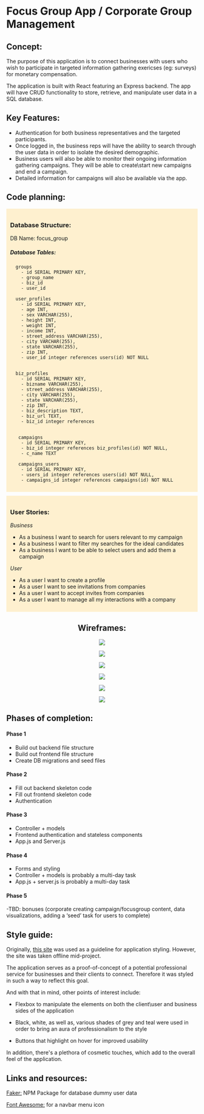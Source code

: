 # Focus Group App / Corporate Group Management

<main>

<article>

## Concept:

The purpose of this application is to connect businesses with users who wish to participate in targeted information gathering exericses (eg: surveys) for monetary compensation. 

The application is built with React featuring an Express backend. The app will have CRUD functionality to store, retrieve, and manipulate user data in a SQL database.

## Key Features:

*   Authentication for both business representatives and the targeted participants.
*   Once logged in, the business reps will have the ability to search through the user data in order to isolate the desired demographic.
*   Business users will also be able to monitor their ongoing information gathering campaigns. They will be able to create\start new campaigns and end a campaign.
*   Detailed information for campaigns will also be available via the app.

</article>

<article>

## Code planning:

<div style="background-color: #fef0cf;padding:10px;margin-bottom: 10px;">

### Database Structure:
DB Name: focus_group

##### Database Tables:
      groups
        - id SERIAL PRIMARY KEY,
        - group_name
        - biz_id
        - user_id
        
      user_profiles
        - id SERIAL PRIMARY KEY,
        - age INT,
        - sex VARCHAR(255),
        - height INT,
        - weight INT,
        - income INT,
        - street_address VARCHAR(255),
        - city VARCHAR(255),
        - state VARCHAR(255),
        - zip INT,
        - user_id integer references users(id) NOT NULL
      
      
      biz_profiles
        - id SERIAL PRIMARY KEY,
        - bizname VARCHAR(255),
        - street_address VARCHAR(255),
        - city VARCHAR(255),
        - state VARCHAR(255),
        - zip INT,
        - biz_description TEXT,
        - biz_url TEXT,
        - biz_id integer references 
        
       
       campaigns
        - id SERIAL PRIMARY KEY,
        - biz_id integer references biz_profiles(id) NOT NULL,
        - c_name TEXT
        
       campaigns_users
        - id SERIAL PRIMARY KEY,
        - users_id integer references users(id) NOT NULL,
        - campaigns_id integer references campaigns(id) NOT NULL
       
</div>

<div style="background-color: #fef0cf;padding:10px;margin-bottom: 10px;">

### User Stories:

_Business_

*   As a business I want to search for users relevant to my campaign
*   As a business I want to filter my searches for the ideal candidates
*   As a business I want to be able to select users and add them a campaign

_User_

*   As a user I want to create a profile
*   As a user I want to see invitations from companies
*   As a user I want to accept invites from companies
*   As a user I want to manage all my interactions with a company

</div>

</article>

<article style="text-align: center">

## Wireframes: 

![](https://raw.githubusercontent.com/dylonion/Movies-app/master/focusgroup-mainpage-login-consolidated.jpg)

![](https://raw.githubusercontent.com/dylonion/Movies-app/master/focusgroups-userpage.jpg)

![](https://raw.githubusercontent.com/dylonion/Movies-app/master/focusgroups-searchpage.jpg)

![](https://github.com/dylonion/Movies-app/blob/master/new-userpage-surveys.jpg)

![](https://raw.githubusercontent.com/dylonion/Movies-app/master/focusgroups-viewsurveypage.jpg)

![](https://raw.githubusercontent.com/dylonion/Movies-app/master/corporate-page.jpg)

</article>

<article>

## Phases of completion:

#### Phase 1 
  *	Build out backend file structure
  *	Build out frontend file structure
  *	Create DB migrations and seed files

#### Phase 2
  *	Fill out backend skeleton code 
  *	Fill out frontend skeleton code
  *	Authentication

#### Phase 3
  *	Controller + models
  *	Frontend authentication and stateless components
  *	App.js and Server.js
  
  
#### Phase 4
 *	Forms and styling
 * Controller + models is probably a multi-day task
 * App.js + server.js is probably a multi-day task

  
#### Phase 5
  -TBD: bonuses (corporate creating campaign/focusgroup content, data visualizations, adding a ‘seed’ task for users to complete)
</article>

<article>

## Style guide:

</article>

Originally, [this site](https://identitydesigned.com/bosphorus/) was used as a guideline for application styling. However, the site was taken offline mid-project.

The application serves as a proof-of-concept of a potential professional service for businesses and their clients to connect. Therefore it was styled in such a way to reflect this goal.

And with that in mind, other points of interest include:

*	Flexbox to manipulate the elements on both the client\user and business sides of the application 

*	Black, white, as well as, various shades of grey and teal were used in order to bring an aura of professionalism to the style

*	Buttons that highlight on hover for improved usability

In addition, there's a plethora of cosmetic touches, which add to the overall feel of the application.  
        	
<article>

## Links and resources:

[Faker:](https://www.npmjs.com/package/faker) NPM Package for database dummy user data

[Font Awesome:](http://fontawesome.io/) for a navbar menu icon

</article>

</main>
